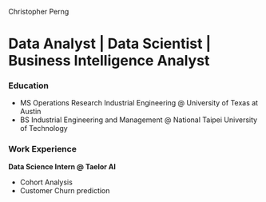 Christopher Perng
# Data Analyst | Data Scientist | Business Intelligence Analyst

### Education

- MS Operations Research Industrial Engineering @ University of Texas at Austin
- BS Industrial Engineering and Management @ National Taipei University of Technology

### Work Experience
**Data Science Intern @ Taelor AI**
- Cohort Analysis
- Customer Churn prediction

